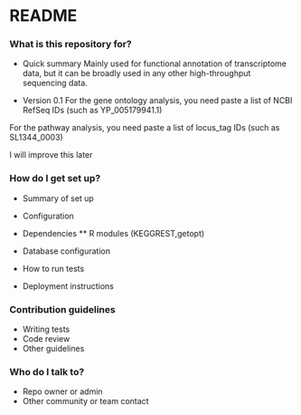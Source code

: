 # README #


### What is this repository for? ###

* Quick summary
Mainly used for functional annotation of transcriptome data, but it can be broadly used in any other high-throughput sequencing data. 

* Version 0.1
For the gene ontology analysis, you need paste a list of NCBI RefSeq IDs
(such as YP\_005179941.1)

For the pathway analysis, you need paste a list of locus\_tag IDs
(such as SL1344\_0003)

I will improve this later
### How do I get set up? ###

* Summary of set up
* Configuration
* Dependencies
\*\* R modules (KEGGREST,getopt)

* Database configuration
* How to run tests
* Deployment instructions

### Contribution guidelines ###

* Writing tests
* Code review
* Other guidelines

### Who do I talk to? ###

* Repo owner or admin
* Other community or team contact
